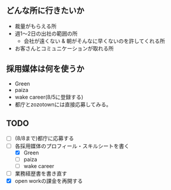 
## どんな所に行きたいか
- 裁量がもらえる所
- 週1〜2日の出社の範囲の所
	- 会社が遠くない & 朝がそんなに早くないのを許してくれる所
- お客さんとコミュニケーションが取れる所

## 採用媒体は何を使うか
- Green
- paiza
- wake career(8/5に登録する)
- 都庁とzozotownには直接応募してみる。

## TODO

- [ ] (8/8まで)都庁に応募する
- [ ] 各採用媒体のプロフィール・スキルシートを書く
	- [x] Green
	- [ ] paiza
	- [ ] wake career
- [ ] 業務経歴書を書き直す
- [x] open workの課金を再開する